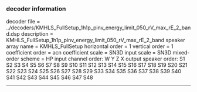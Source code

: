 
### decoder information 
decoder file = ../decoders/KMHLS_FullSetup_1h1p_pinv_energy_limit_050_rV_max_rE_2_band.dsp
description = KMHLS_FullSetup_1h1p_pinv_energy_limit_050_rV_max_rE_2_band
speaker array name = KMHLS_FullSetup
horizontal order   = 1
vertical order     = 1
coefficient order  = acn
coefficient scale  = SN3D
input scale        = SN3D
mixed-order scheme = HP
input channel order: W Y Z X 
output speaker order: S1 S2 S3 S4 S5 S6 S7 S8 S9 S10 S11 S12 S13 S14 S15 S16 S17 S18 S19 S20 S21 S22 S23 S24 S25 S26 S27 S28 S29 S33 S34 S35 S36 S37 S38 S39 S40 S41 S42 S43 S44 S45 S46 S47 S48 

---

